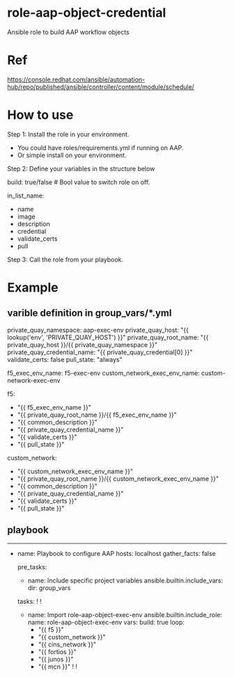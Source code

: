 # role-aap-object-credential
Ansible role to build AAP workflow objects

# Ref
https://console.redhat.com/ansible/automation-hub/repo/published/ansible/controller/content/module/schedule/

# How to use

Step 1: Install the role in your environment.
   - You could have roles/requirements.yml if running on AAP.
   - Or simple install on your environment.

Step 2: Define your variables in the structure below

build: true/false # Bool value to switch role on off.

in_list_name:
   - name
   - image
   - description
   - credential
   - validate_certs
   - pull

Step 3: Call the role from your playbook.

# Example

## varible definition in group_vars/*.yml

private_quay_namespace: aap-exec-env
private_quay_host: "{{ lookup('env', 'PRIVATE_QUAY_HOST') }}"
private_quay_root_name: "{{ private_quay_host }}/{{ private_quay_namespace }}"
private_quay_credential_name: "{{ private_quay_credential[0] }}"
validate_certs: false
pull_state: "always"

f5_exec_env_name: f5-exec-env
custom_network_exec_env_name: custom-network-exec-env


f5:
  - "{{ f5_exec_env_name }}"
  - "{{ private_quay_root_name }}/{{ f5_exec_env_name }}"
  - "{{ common_description }}"
  - "{{ private_quay_credential_name }}"
  - "{{ validate_certs }}"
  - "{{ pull_state }}"

custom_network:
  - "{{ custom_network_exec_env_name }}"
  - "{{ private_quay_root_name }}/{{ custom_network_exec_env_name }}"
  - "{{ common_description }}"
  - "{{ private_quay_credential_name }}"
  - "{{ validate_certs }}"
  - "{{ pull_state }}"
  
## playbook

---
- name: Playbook to configure AAP
  hosts: localhost
  gather_facts: false
 
  pre_tasks:
    - name: Include specific project variables
      ansible.builtin.include_vars:
        dir: group_vars

  tasks:
    !
    !
    - name: Import role-aap-object-exec-env
      ansible.builtin.include_role:
        name: role-aap-object-exec-env
      vars:
        build: true
      loop:
        - "{{ f5 }}"
        - "{{ custom_network }}"
        - "{{ cins_network }}"
        - "{{ fortios }}"
        - "{{ junos }}"
        - "{{ mcn }}"
    !
    !